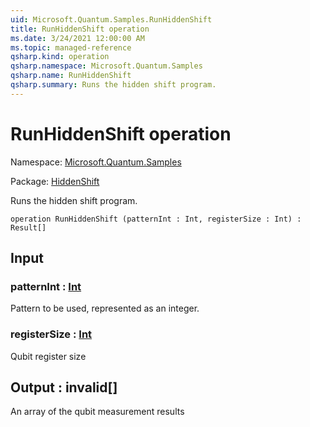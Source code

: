 ```yaml
---
uid: Microsoft.Quantum.Samples.RunHiddenShift
title: RunHiddenShift operation
ms.date: 3/24/2021 12:00:00 AM
ms.topic: managed-reference
qsharp.kind: operation
qsharp.namespace: Microsoft.Quantum.Samples
qsharp.name: RunHiddenShift
qsharp.summary: Runs the hidden shift program.
---
```


# RunHiddenShift operation

Namespace: [Microsoft.Quantum.Samples](xref:Microsoft.Quantum.Samples)

Package: [HiddenShift](https://nuget.org/packages/HiddenShift)


Runs the hidden shift program.

```qsharp
operation RunHiddenShift (patternInt : Int, registerSize : Int) : Result[]
```


## Input

### patternInt : [Int](xref:microsoft.quantum.lang-ref.int)

Pattern to be used, represented as an integer.


### registerSize : [Int](xref:microsoft.quantum.lang-ref.int)

Qubit register size



## Output : __invalid<Result>__[]

An array of the qubit measurement results